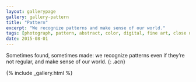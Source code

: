```yaml
---
layout: gallerypage
gallery: gallery-pattern
title: "Pattern"
excerpt: "We recognize patterns and make sense of our world."
tags: [photograph, pattern, abstract, color, digital, fine art, close up]
date: 2015-08-01
---
```


Sometimes found, sometimes made: we recognize patterns even if they’re not regular, and make sense of our world.
{: .acn}

{% include _gallery.html %}
